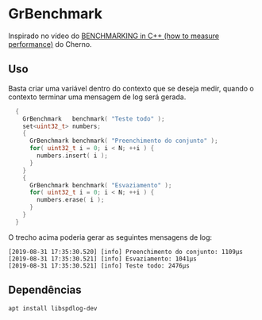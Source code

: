 # GrBenchmark

Inspirado no vídeo do [BENCHMARKING in C++ (how to measure performance)](https://www.youtube.com/watch?v=YG4jexlSAjc) do Cherno.

## Uso

Basta criar uma variável dentro do contexto que se deseja medir, quando o contexto terminar uma mensagem de log será gerada.

```c++
  {
    GrBenchmark   benchmark( "Teste todo" );
    set<uint32_t> numbers;
    {
      GrBenchmark benchmark( "Preenchimento do conjunto" );
      for( uint32_t i = 0; i < N; ++i ) {
        numbers.insert( i );
      }
    }
    {
      GrBenchmark benchmark( "Esvaziamento" );
      for( uint32_t i = 0; i < N; ++i ) {
        numbers.erase( i );
      }
    }
  }
```

O trecho acima poderia gerar as seguintes mensagens de log:

```log
[2019-08-31 17:35:30.520] [info] Preenchimento do conjunto: 1109µs
[2019-08-31 17:35:30.521] [info] Esvaziamento: 1041µs
[2019-08-31 17:35:30.521] [info] Teste todo: 2476µs
```

## Dependências

```bash
apt install libspdlog-dev
```
